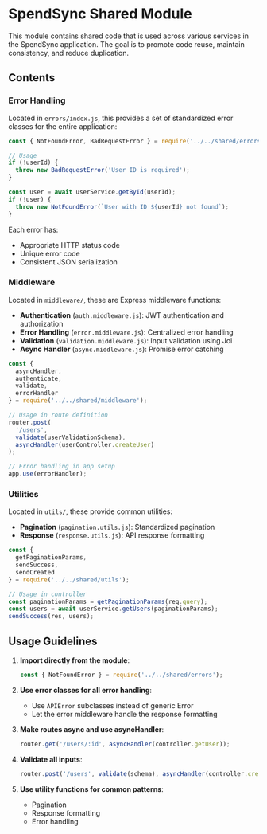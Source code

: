 # SpendSync Shared Module

This module contains shared code that is used across various services in the SpendSync application. The goal is to promote code reuse, maintain consistency, and reduce duplication.

## Contents

### Error Handling

Located in `errors/index.js`, this provides a set of standardized error classes for the entire application:

```javascript
const { NotFoundError, BadRequestError } = require('../../shared/errors');

// Usage
if (!userId) {
  throw new BadRequestError('User ID is required');
}

const user = await userService.getById(userId);
if (!user) {
  throw new NotFoundError(`User with ID ${userId} not found`);
}
```

Each error has:
- Appropriate HTTP status code
- Unique error code
- Consistent JSON serialization

### Middleware

Located in `middleware/`, these are Express middleware functions:

- **Authentication** (`auth.middleware.js`): JWT authentication and authorization
- **Error Handling** (`error.middleware.js`): Centralized error handling
- **Validation** (`validation.middleware.js`): Input validation using Joi
- **Async Handler** (`async.middleware.js`): Promise error catching

```javascript
const { 
  asyncHandler, 
  authenticate, 
  validate,
  errorHandler 
} = require('../../shared/middleware');

// Usage in route definition
router.post(
  '/users',
  validate(userValidationSchema),
  asyncHandler(userController.createUser)
);

// Error handling in app setup
app.use(errorHandler);
```

### Utilities

Located in `utils/`, these provide common utilities:

- **Pagination** (`pagination.utils.js`): Standardized pagination
- **Response** (`response.utils.js`): API response formatting

```javascript
const { 
  getPaginationParams, 
  sendSuccess, 
  sendCreated 
} = require('../../shared/utils');

// Usage in controller
const paginationParams = getPaginationParams(req.query);
const users = await userService.getUsers(paginationParams);
sendSuccess(res, users);
```

## Usage Guidelines

1. **Import directly from the module**:
   ```javascript
   const { NotFoundError } = require('../../shared/errors');
   ```

2. **Use error classes for all error handling**:
   - Use `APIError` subclasses instead of generic Error
   - Let the error middleware handle the response formatting

3. **Make routes async and use asyncHandler**:
   ```javascript
   router.get('/users/:id', asyncHandler(controller.getUser));
   ```

4. **Validate all inputs**:
   ```javascript
   router.post('/users', validate(schema), asyncHandler(controller.createUser));
   ```

5. **Use utility functions for common patterns**:
   - Pagination
   - Response formatting
   - Error handling 